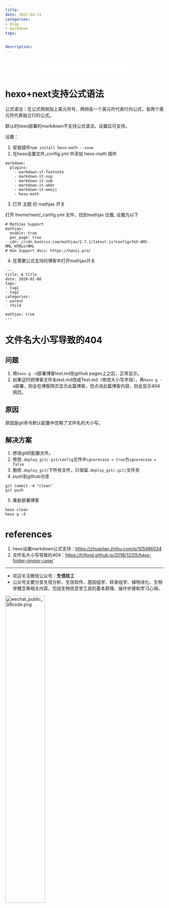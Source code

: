 ```yaml
---
title: 
date: 2022-04-11
categories:
- blog
- markdown
tags:


description: 
---
```


<div align="middle"><iframe frameborder="no" border="0" marginwidth="0" marginheight="0" width=298 height=52 src="//music.163.com/outchain/player?type=2&id=2117115&auto=1&height=32"></iframe></div>

# hexo+next支持公式语法

公式语法：在公式两侧加上美元符号，两侧各一个美元符代表行内公式，各两个美元符代表独立行的公式。

默认的hexo部署的markdown不支持公式语法，设置后可支持。

设置：
1. 安装插件`npm install hexo-math --save`
2. 在hexo设置文件_config.yml 中添加 hexo-math 插件

```
markdown:
  plugins:
    - markdown-it-footnote
    - markdown-it-sup
    - markdown-it-sub
    - markdown-it-abbr
    - markdown-it-emoji
    - hexo-math
```

3. 打开 主题 的 mathjax 开关

打开 theme/next/_config.yml 文件，找到mathjax 位置, 设置为以下

```
# MathJax Support
mathjax:
  enable: true
  per_page: true
  cdn: //cdn.bootcss.com/mathjax/2.7.1/latest.js?config=TeX-AMS-MML_HTMLorMML
# Han Support docs: https://hanzi.pro/
```

4. 在需要公式支持的博客中打开mathjax开关

```
---
title: A Title
date: 2020-02-08
tags:
- tag1
- tag2
categories:
- parent
- child

mathjax: true
---
```

# 文件名大小写导致的404
## 问题
1. 用`hexo g -d`部署博客test.md到github pages上之后，正常显示。
2. 如果这时把博客文件名test.md改成Test.md（修改大小写字母），再`hexo g -d`部署，则会在博客网页显示此篇博客，但点进此篇博客内容，则会显示404网页。

## 原因
原因是git命令默认配置中忽略了文件名的大小写。

## 解决方案
1. 修改git的配置文件。
2. 修改`.deploy_git/.git/config`文件中`ignorecase = true`为`ignorecase = false`
3. 删除`.deploy_git/`下所有文件，只保留`.deploy_git/.git/`文件夹
4. push到github仓库

```
git commit -m "clean"
git push
```

5. 重新部署博客
  
```
hexo clean
hexo g -d
```

# references
1. hexo设置markdown公式支持：https://zhuanlan.zhihu.com/p/105986034
2. 文件名大小写导致的404：https://trifond.github.io/2018/12/05/hexo-folder-ignore-case/

-------

- 欢迎关注微信公众号：**生信技工**
- 公众号主要分享生信分析、生信软件、基因组学、转录组学、植物进化、生物学概念等相关内容，包括生物信息学工具的基本原理、操作步骤和学习心得。

<img src="https://github.com/yanzhongsino/yanzhongsino.github.io/blob/hexo/source/wechat/Wechat_public_qrcode.jpg?raw=true" width=50% title="wechat_public_QRcode.png" align=center/>
